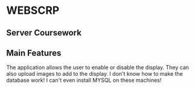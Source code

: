 # WEBSCRP
## Server Coursework

## Main Features
The application allows the user to enable or disable the display.
They can also upload images to add to the display.
I don't know how to make the database work! I can't even install MYSQL on these machines!

